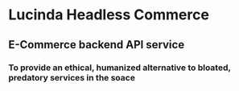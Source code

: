 # Lucinda Headless Commerce

## E-Commerce backend API service

 ### To provide an ethical, humanized alternative to bloated, predatory services in the soace
